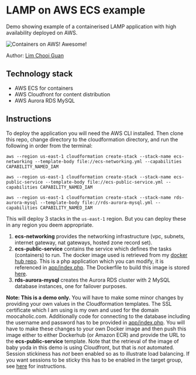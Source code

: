 # LAMP on AWS ECS example
Demo showing example of a containerised LAMP application with high availability deployed on AWS.

![Containers on AWS! Awesome!](https://raw.githubusercontent.com/minimice/aws-assignment/master/demo/demo.gif)

Author: [Lim Chooi Guan](https://www.linkedin.com/in/cgl88/)

## Technology stack

* AWS ECS for containers
* AWS Cloudfront for content distribution
* AWS Aurora RDS MySQL

## Instructions

To deploy the application you will need the AWS CLI installed.  Then clone this repo, change directory to the cloudformation directory, and run the following in order from the terminal:

```
aws --region us-east-1 cloudformation create-stack --stack-name ecs-networking --template-body file://ecs-networking.yml --capabilities CAPABILITY_NAMED_IAM
```
```
aws --region us-east-1 cloudformation create-stack --stack-name ecs-public-service --template-body file://ecs-public-service.yml --capabilities CAPABILITY_NAMED_IAM
```
```
aws --region us-east-1 cloudformation create-stack --stack-name rds-aurora-mysql --template-body file://rds-aurora-mysql.yml --capabilities CAPABILITY_NAMED_IAM
```
This will deploy 3 stacks in the `us-east-1` region.  But you can deploy these in any region you deem appropriate.

1. **ecs-networking** provides the networking infrastructure (vpc, subnets, internet gateway, nat gateways, hosted zone record set).
2. **ecs-public-service** contains the service which defines the tasks (containers) to run.  The docker image used is retrieved from my [docker hub repo](https://hub.docker.com/r/minimice/php-app).  This is a php application which you can modify, it is referenced in [app/index.php](https://github.com/minimice/aws-assignment/blob/master/app/src/index.php).  The Dockerfile to build this image is stored [here](https://github.com/minimice/aws-assignment/blob/master/app/Dockerfile).
3. **rds-aurora-mysql** creates the Aurora RDS cluster with 2 MySQL database instances, one for failover purposes.

**Note: This is a demo only.**  You will have to make some minor changes by providing your own values in the Cloudformation templates.  The SSL certificate which I am using is  my own and used for the domain moocaholic.com.  Additionally code for connecting to the database including the username and password has to be provided in [app/index.php](https://github.com/minimice/aws-assignment/blob/master/app/src/index.php).  You will have to make these changes to your own Docker image and then push this image either to either Dockerhub (or Amazon ECR) and provide the URL to the **ecs-public-service** template.  Note that the retrieval of the image of baby yoda in this demo is using Cloudfront, but that is *not* automated.  Session stickiness has *not* been enabled so as to illustrate load balancing.  If you want sessions to be sticky this has to be enabled in the target group, see [here](https://docs.aws.amazon.com/elasticloadbalancing/latest/application/load-balancer-target-groups.html#sticky-sessions) for instructions.
